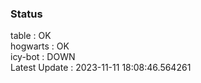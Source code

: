 ### Status


table : OK  
hogwarts : OK  
icy-bot : DOWN  
Latest Update : 2023-11-11 18:08:46.564261
